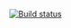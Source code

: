 [![Build status](https://ci.appveyor.com/api/projects/status/vxm54mxrk1dgix4b?svg=true)](https://ci.appveyor.com/project/AllaKru/ahj-16-1-env-g3rgx)
